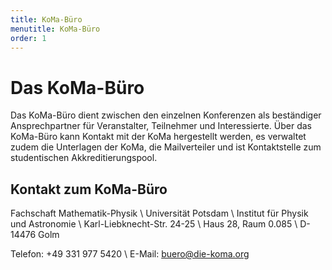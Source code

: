 ```yaml
---
title: KoMa-Büro
menutitle: KoMa-Büro
order: 1
---
```


# Das KoMa-Büro

Das KoMa-Büro dient zwischen den einzelnen Konferenzen als beständiger Ansprechpartner für Veranstalter, Teilnehmer und Interessierte. Über das KoMa-Büro kann Kontakt mit der KoMa hergestellt werden, es verwaltet zudem die Unterlagen der KoMa, die Mailverteiler und ist Kontaktstelle zum studentischen Akkreditierungspool.

## Kontakt zum KoMa-Büro

Fachschaft Mathematik-Physik \\
Universität Potsdam \\
Institut für Physik und Astronomie \\
Karl-Liebknecht-Str. 24-25 \\
Haus 28, Raum 0.085 \\
D-14476 Golm

Telefon: +49 331 977 5420 \\
E-Mail: <buero@die-koma.org>
